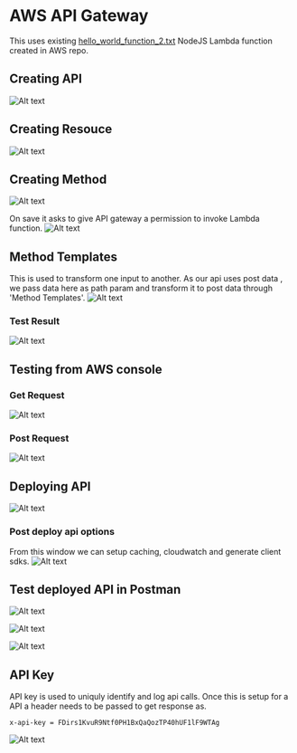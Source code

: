 # AWS API Gateway

This uses existing 
[hello_world_function_2.txt](https://github.com/prashantakkishore/aws/blob/master/lambda/nodejs8_10/hello_world/hello_world_function_2.txt) NodeJS Lambda function created in AWS repo.

## Creating API

![Alt text](screenshots/create_api.png?raw=true "Title")

## Creating Resouce

![Alt text](screenshots/create_resource.png?raw=true "Title")

## Creating Method

![Alt text](screenshots/create_get_method.png?raw=true "Title")

On save it asks to give API gateway a permission to invoke Lambda function.
![Alt text](screenshots/api_permission.png?raw=true "Title")

## Method Templates

This is used to transform one input to another. As our api uses post data , we pass data here as path param and transform it to post data through 'Method Templates'.
![Alt text](screenshots/method_templates_get_to_post.png?raw=true "Title")

### Test Result

![Alt text](screenshots/path_param_test_results.png?raw=true "Title")

## Testing from AWS console

### Get Request
![Alt text](screenshots/test_get_results.png?raw=true "Title")

### Post Request
![Alt text](screenshots/test_post_results.png?raw=true "Title")

## Deploying API

![Alt text](screenshots/deploying_api.png?raw=true "Title")

### Post deploy api options
From this window we can setup caching, cloudwatch and generate client sdks.
![Alt text](screenshots/post_deploy_api_options.png?raw=true "Title")

## Test deployed API in Postman

![Alt text](screenshots/test_deployed_api_postman_1.png?raw=true "Title")

![Alt text](screenshots/test_deployed_api_postman_2.png?raw=true "Title")

![Alt text](screenshots/test_deployed_api_postman_3.png?raw=true "Title")

## API Key

API key is used to uniquly identify and log api calls. Once this is setup for a API a header needs to be passed to get response as.

``` x-api-key = FDirs1KvuR9Ntf0PH1BxQaQozTP40hUF1lF9WTAg ```

![Alt text](screenshots/api_key.png?raw=true "Title")

